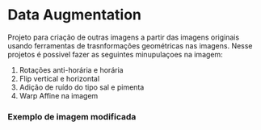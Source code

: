 # Data Augmentation

Projeto para criação de outras imagens a partir das imagens originais usando ferramentas de trasnformações geométricas nas imagens.
Nesse projetos é possivel fazer as seguintes minupulaçoes na imagem:

1. Rotações anti-horária e horária
2. Flip vertical e horizontal
3. Adição de ruído do tipo sal e pimenta
4. Warp Affine na imagem

### Exemplo de imagem modificada
